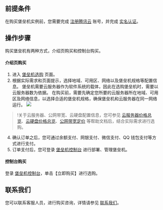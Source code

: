 ## 前提条件
在购买堡垒机实例前，您需要完成 [注册腾讯云](https://cloud.tencent.com/document/product/378/17985) 账号，并完成 [实名认证](https://cloud.tencent.com/document/product/378/3629)。

## 操作步骤
购买堡垒机有两种方式，介绍页购买和控制台购买。

#### 介绍页购买
1. 进入 [堡垒机选购](https://buy.cloud.tencent.com/dasb) 页面。
2. 根据实际需求和页面提示，选择地域、可用区、网络以及堡垒机规格等配置信息。
堡垒机需要云服务器作为软件系统的载体，因此在选购堡垒机时，需要以云服务器数为依据。
在购买前，需要先确定您所要的云服务器所在地域、可用区及网络信息，以选择合适的堡垒机规格，确保堡垒机和云服务器在同一网络运行。
 ![](https://main.qcloudimg.com/raw/7875663737e24ef249ad58136130c56f.jpg)
>!关于云服务器、公网带宽、云硬盘配置信息，您可参见 [云服务器价格总览](https://buy.cloud.tencent.com/price/cvm)、[云硬盘价格总览](https://cloud.tencent.com/document/product/213/2255)、[公网带宽定价](https://buy.cloud.tencent.com/price/idc) 等帮助文档后，结合实际需求进行选购。
4. 确认订单之后，您可通过余额支付、网银支付、微信支付、QQ 钱包支付等方式进行支付。
5. 订单支付后，您可登录 [堡垒机控制台](https://console.cloud.tencent.com/cds/dasb) 进行部署、管理堡垒机。

#### 控制台购买
登录 [堡垒机控制台](https://console.cloud.tencent.com/cds/dasb)，单击【立即购买】进行选购。


## 联系我们
您可以联系客服人员，进行购买咨询，详情请参见 [联系我们](https://cloud.tencent.com/about/connect)。
